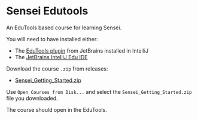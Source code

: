 # Sensei Edutools

An EduTools based course for learning Sensei.

You will need to have installed either:

- The [EduTools plugin](https://plugins.jetbrains.com/plugin/10081-edutools) from JetBrains installed in IntelliJ
- The [JetBrains IntelliJ Edu IDE](https://www.jetbrains.com/edu-products/download/)

Download the course `.zip` from releases:

- [Sensei_Getting_Started.zip](https://github.com/SecureCodeWarrior/sensei-edutools/releases/download/v0.1/Sensei_Getting_Started.zip)

Use `Open Courses from Disk...` and select the `Sensei_Getting_Started.zip` file you downloaded.

The course should open in the EduTools.
